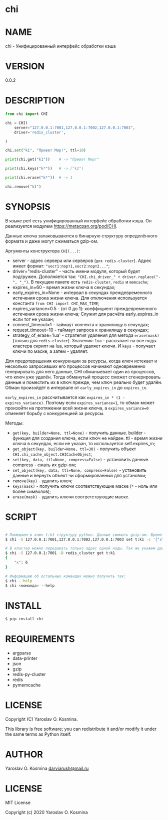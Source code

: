 # chi

# NAME

chi - Унифицированный интерфейс обработки кэша

# VERSION

0.0.2

# DESCRIPTION

```python
from chi import CHI

chi = CHI(
	server="127.0.0.1:7001,127.0.0.1:7002,127.0.0.1:7003", 
	driver='redis_cluster',

)

chi.set("k1", "Привет Мир!", ttl=10)

print(chi.get("k1"))	# -> "Привет Мир!"

print(chi.keys("k*"))	# -> ["k1"]

print(chi.erase("k*"))	# -> 1

chi.remove("k1")

```

# SYNOPSIS

В языке perl есть унифицированный интерфейс обработки кэша. Он реализуется модулем https://metacpan.org/pod/CHI.

Данные ключа запаковываются в бинарную структуру определённого формата и даже могут сжиматься gzip-ом.

Аргументы конструктора `CHI(...)`:

- server - адрес сервера или серверов (`для redis-cluster`). Адрес имеет формат: `"хост1:порт1,хост2:порт2..."`;
- driver="redis-cluster" - часть имени модуля, который будет подгружен. Дополняется так: `"CHI.chi_driver_" + driver.replace("-", "_")`. В текущем пакете есть `redis-cluster`, `redis` и `memcache`;
- expires_in=60 - время жизни ключа в секундах;
- early_expires_in=None - интервал в секундах преждевременного истечения срока жизни ключа. Для отключения используется константа `from CHI import CHI_MAX_TIME`;
- expires_variance=0.5 - (от 0 до 1): коеффициент преждевременного истечения срока жизни ключа;
            Служит для расчёта early_expires_in если тот не указан;
- connect_timeout=1 - таймаут коннекта к хранилищу в секундах;
- request_timeout=10 - таймаут запроса к хранилищу в секундах;
- strategy_of_erase='lua' - стратегия удаления для метода `erase(mask)` (только для `redis-cluster`). Значения: `lua` - рассылает на все ноды кластера скрипт на lua, который удаляет ключи. И `keys` - получает ключи по маске, а затем - удаляет.


Для предотвращения конкуренции за ресурсы, когда ключ истекает и несколько запросивших его процессов начинают
одновременно генерировать для него данные, CHI обманыевает один из процессов, что ключ уже удалён. Тогда
обманутый процесс сможет сгенерировать данные и поместить их в ключ прежде, чем ключ реально будет удалён.
Обман произойдёт в интервале от `early_expires_in` до `expires_in`.

`early_expires_in` рассчитывается как `expires_in * (1 - expires_variance)`. Поэтому если `expires_variance=1`,
то обман может произойти на протяжении всей жизни ключа, а `expires_variance=0` отменяет борьбу с конкуренцией
за ресурсы.

Методы:

- `get(key, builder=None, ttl=None)` - получить данные. builder - функция для создания ключа, если ключ не найден. ttl - время жизни ключа в секундах, если не указан, то используется self.expires_in;
- `get_object(key, builder=None, ttl=30)` - получить объект `CHI.chi_cache_object.CHICacheObject`;
- `set(key, data, ttl=None, compress=False)` - установить данные. compress - сжать их gzip-ом;
- `set_object(key, data, ttl=None, compress=False)` - установить данные и вернуть объект чи сформированный для установки;
- `remove(key)` - удалить ключ;
- `keys(mask)` - получить ключи соответствующие маске (`*` - ноль или более символов);
- `erase(mask)` - удалить ключи соответствующие маске.

# SCRIPT

```sh

# Помещаем в ключ t:k1 структуру python. Данные сжимать gzip-ом. Время жизни ключа - 30 секунд
$ chi -S 127.0.0.1:7001,127.0.0.1:7002,127.0.0.1:7003 set t:k1 -с '{"x": 6}' -z -t 30

# В кластер можно передавать только адрес одной ноды. Так же укажем драйвер явно
$ chi -S 127.0.0.1:7001 -D redis_cluster get t:k1
{
	"x": 6
}

# Информацию об остальных командах можно получить так:
$ chi --help
$ chi <команда> --help

```

# INSTALL

```sh
$ pip install chi
```

# REQUIREMENTS

* argparse
* data-printer
* json
* gzip
* redis-py-cluster
* redis
* pymemcache

# LICENSE

Copyright (C) Yaroslav O. Kosmina.

This library is free software; you can redistribute it and/or modify
it under the same terms as Python itself.

# AUTHOR

Yaroslav O. Kosmina <darviarush@mail.ru>

# LICENSE

MIT License

Copyright (c) 2020 Yaroslav O. Kosmina


